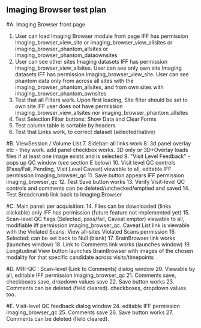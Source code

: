 ## Imaging Browser test plan
	
#A. Imaging Browser front page
1. User can load Imaging Browser module front page IFF has permission imaging_browser_view_site or imaging_browser_view_allsites or imaging_browser_phantom_allsites or imaging_browser_phantom_dataownsites
2. User can see other sites Imaging datasets IFF has permission imaging_browser_view_allsites. User can see only own site Imaging datasets IFF has permission imaging_browser_view_site. User can see phantom data only from across all sites with the imaging_browser_phantom_allsites, and from own sites with imaging_browser_phantom_ownsites
3. Test that all Filters work.  Upon first loading, Site filter should be set to own site IFF user does not have permission imaging_browser_view_allsites nor imaging_browser_phantom_allsites
4. Test Selection Filter buttons: Show Data and Clear Forms
5. Test column table is sortable by headers
6. Test that Links work, to correct dataset (selected/native)

#B. ViewSession / Volume List 
7. Sidebar:  all links work 
8. 3d panel overlay etc - they work.  add panel checkbox works. 3D only or 3D+Overlay loads files if at least one image exists and is selected
9. "Visit Level Feedback" - pops up QC window (see section E below)
10. Visit level QC controls (Pass/Fail, Pending, Visit Level Caveat) viewable to all, editable IFF permission imaging_browser_qc
11. Save button appears IFF permission imaging_browser_qc
12. Test Save button works 
13. Verify Visit-level QC controls and comments can be deleted/unchecked/emptied and saved
14. Test Breadcrumb link back to Imaging Browser

#C. Main panel:  per acquisition:
14. Files can be downloaded (links clickable) only IFF has permission (future feature not implemented yet)
15. Scan-level QC flags (Selected, pass/fail, Caveat emptor) viewable to all, modifiable iff permission imaging_browser_qc. Caveat List link is viewable with the Violated Scans: View all-sites Violated Scans permission
16. Selected:  can be set back to Null (blank)
17. BrainBrowser link works (launches window)
18. Link to Comments link works (launches window)
19. Longitudinal View button launches BrainBrowser with images of the chosen modality for that specific candidate across visits/timepoints

#D. MRI-QC : Scan-level (Link to Comments) dialog window
20. Viewable by all, editable IFF permission imaging_browser_qc
21. Comments save, checkboxes save, dropdown values save
22. Save button works
23. Comments can be deleted (field cleared). checkboxes, dropdown values too. 

#E. Visit-level QC feedback dialog window
24. editable IFF permission imaging_browser_qc
25. Comments save
26. Save button works
27. Comments can be deleted (field cleared). 
